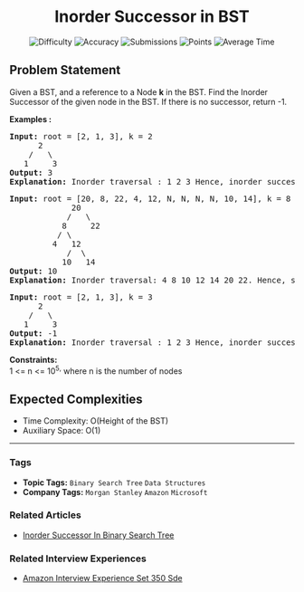 <h1 align="center">Inorder Successor in BST</h1>

<p align="center">
  <img alt="Difficulty" title="Difficulty" src="https://custom-icon-badges.demolab.com/badge/Difficulty: Easy-1F222E?style=for-the-badge&logoColor=white&logo=fire"/>
  <img alt="Accuracy" title="Accuracy" src="https://custom-icon-badges.demolab.com/badge/Accuracy: 34.97%25-1F222E?style=for-the-badge&logoColor=white&logo=target"/>
  <img alt="Submissions" title="Submissions" src="https://custom-icon-badges.demolab.com/badge/Submissions: 140K+-1F222E?style=for-the-badge&logoColor=white&logo=repo"/>
  <img alt="Points" title="Points" src="https://custom-icon-badges.demolab.com/badge/Points: 2-1F222E?style=for-the-badge&logoColor=white&logo=award"/>
  <img alt="Average Time" title="Average Time" src="https://custom-icon-badges.demolab.com/badge/Average%20Time: N/A-1F222E?style=for-the-badge&logoColor=white&logo=clock"/>
</p>

## Problem Statement

Given a BST, and a reference to a Node <b>k</b> in the BST. Find the Inorder Successor of the given node in the BST. If there is no successor, return -1. 

<b>Examples :</b>

<pre><b>Input:</b> root = [2, 1, 3], k = 2
   <b> </b>  2
    /   \
<b>   </b>1     3
<b>Output: </b>3 
<b>Explanation:</b> Inorder traversal : 1 2 3 Hence, inorder successor of 2 is 3.
</pre>

<pre><b>Input:</b> root = [20, 8, 22, 4, 12, N, N, N, N, 10, 14], k = 8
             20
            /   \
           8<b>     </b>22
          / \
         4   12
            /<b>  </b>\
           10   14
<b>Output: </b>10<b>
Explanation: </b>Inorder traversal: 4 8 10 12 14 20 22. Hence, successor of 8 is 10.<br></pre>

<pre><b>Input:</b> root = [2, 1, 3], k = 3
      2
    /   \
<b>   </b>1     3
<b>Output: </b>-1 
<b>Explanation:</b> Inorder traversal : 1 2 3 Hence, inorder successor of 3 is null.</pre>

<b>Constraints:</b><br>1 <= n <= 10<sup>5</sup><sup>,</sup> where n is the number of nodes

## Expected Complexities
- Time Complexity: O(Height of the BST)
- Auxiliary Space: O(1)

<hr>

### Tags
- **Topic Tags:** `Binary Search Tree` `Data Structures`
- **Company Tags:** `Morgan Stanley` `Amazon` `Microsoft`

### Related Articles
- [Inorder Successor In Binary Search Tree](https://www.geeksforgeeks.org/inorder-successor-in-binary-search-tree/)

### Related Interview Experiences
- [Amazon Interview Experience Set 350 Sde](https://www.geeksforgeeks.org/amazon-interview-experience-set-350-sde/)
